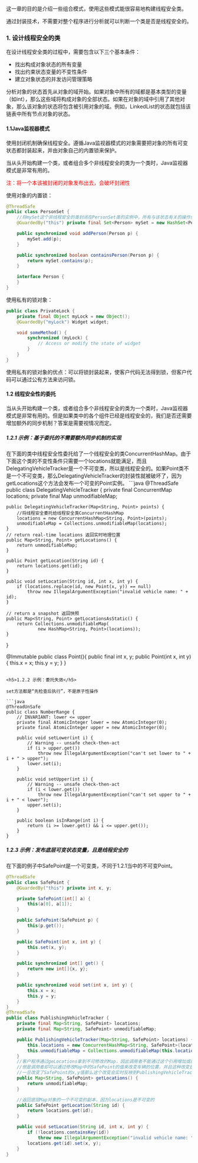 这一章的目的是介绍一些组合模式，使用这些模式能很容易地构建线程安全类。

通过封装技术，不需要对整个程序进行分析就可以判断一个类是否是线程安全的。
<h3>1. 设计线程安全的类</h3>
在设计线程安全类的过程中，需要包含以下三个基本条件：
<ul>
 	<li>找出构成对象状态的所有变量</li>
 	<li>找出约束状态变量的不变性条件</li>
 	<li>建立对象状态的并发访问管理策略</li>
</ul>
分析对象的状态首先从对象的域开始。如果对象中所有的域都是基本类型的变量（如int），那么这些域将构成对象的全部状态。如果在对象的域中引用了其他对象，那么该对象的状态将包含被引用对象的域。例如，LinkedList的状态就包括该链表中所有节点对象的状态。
<h4>1.1Java监视器模式</h4>
使用封闭机制确保线程安全。遵循Java监视器模式的对象需要把对象的所有可变状态都封装起来，并由对象自己的内置锁来保护。

当从头开始构建一个类，或者组合多个非线程安全的类为一个类时，Java监视器模式是非常有用的。

<span style="color: #ff0000;">注：将一个本该被封闭的对象发布出去，会破坏封闭性</span>

使用对象的内置锁：
```java
@ThreadSafe
public class PersonSet {
    //将mySet这个非线程安全的类封闭在PersonSet类的实例中，所有与该状态有关的操作使用synchronized加锁
    @GuardedBy("this") private final Set<Person> mySet = new HashSet<Person>();

    public synchronized void addPerson(Person p) {
        mySet.add(p);
    }

    public synchronized boolean containsPerson(Person p) {
        return mySet.contains(p);
    }

    interface Person {
    }
}
```
使用私有的锁对象：
```java
public class PrivateLock {
    private final Object myLock = new Object();
    @GuardedBy("myLock") Widget widget;

    void someMethod() {
        synchronized (myLock) {
            // Access or modify the state of widget
        }
    }
}
```
使用私有的锁对象的优点：可以将锁封装起来，使客户代码无法得到锁，但客户代码可以通过公有方法来访问锁。
<h4>1.2 线程安全性的委托</h4>
当从头开始构建一个类，或者组合多个非线程安全的类为一个类时，Java监视器模式是非常有用的。但是如果类中的各个组件已经是线程安全的，我们是否还需要增加额外的同步机制？答案是需要视情况而定。
<h5>1.2.1 示例：基于委托的不需要额外同步机制的实现</h5>
在下面的类中线程安全性委托给了一个线程安全的类ConcurrentHashMap。由于下面这个类的不变性条件只需要一个locations就能满足，而且DelegatingVehicleTracker是一个不可变类，所以是线程安全的。如果Point类不是一个不可变类，那么DelegatingVehicleTracker的封装性就被破坏了，因为getLocations这个方法会发布一个可变的Point实例。
```java
@ThreadSafe
public class DelegatingVehicleTracker {
    private final ConcurrentMap<String, Point> locations;
    private final Map<String, Point> unmodifiableMap;

    public DelegatingVehicleTracker(Map<String, Point> points) {
        //将线程安全委托给线程安全类ConcurrentHashMap
        locations = new ConcurrentHashMap<String, Point>(points);
        unmodifiableMap = Collections.unmodifiableMap(locations);
    }
    // return real-time locations 返回实时地理位置
    public Map<String, Point> getLocations() {
        return unmodifiableMap;
    }

    public Point getLocation(String id) {
        return locations.get(id);
    }

    public void setLocation(String id, int x, int y) {
        if (locations.replace(id, new Point(x, y)) == null)
            throw new IllegalArgumentException("invalid vehicle name: " + id);
    }

    // return a snapshot 返回快照
    public Map<String, Point> getLocationsAsStatic() {
        return Collections.unmodifiableMap(
                new HashMap<String, Point>(locations));
    }
}

@Immutable
public class Point(){
    public final int x, y;
    public Point(int x, int y){
        this.x = x;
        this.y = y;
    }
}
```

<h5>1.2.2 示例：委托失效</h5>

set方法都是“先检查后执行”，不是原子性操作

```java
@ThreadUnSafe
public class NumberRange {
    // INVARIANT: lower <= upper
    private final AtomicInteger lower = new AtomicInteger(0);
    private final AtomicInteger upper = new AtomicInteger(0);

    public void setLower(int i) {
        // Warning -- unsafe check-then-act
        if (i > upper.get())
            throw new IllegalArgumentException("can't set lower to " + i + " > upper");
        lower.set(i);
    }

    public void setUpper(int i) {
        // Warning -- unsafe check-then-act
        if (i < lower.get())
            throw new IllegalArgumentException("can't set upper to " + i + " < lower");
        upper.set(i);
    }

    public boolean isInRange(int i) {
        return (i >= lower.get() && i <= upper.get());
    }
}
```

<h5>1.2.3 示例：发布底层可变状态变量，且是线程安全的</h5>
在下面的例子中SafePoint是一个可变类，不同于1.2.1当中的不可变Point。

```java
@ThreadSafe
public class SafePoint {
    @GuardedBy("this") private int x, y;

    private SafePoint(int[] a) {
        this(a[0], a[1]);
    }

    public SafePoint(SafePoint p) {
        this(p.get());
    }

    public SafePoint(int x, int y) {
        this.set(x, y);
    }

    public synchronized int[] get() {
        return new int[]{x, y};
    }

    public synchronized void set(int x, int y) {
        this.x = x;
        this.y = y;
    }
}
@ThreadSafe
public class PublishingVehicleTracker {
    private final Map<String, SafePoint> locations;
    private final Map<String, SafePoint> unmodifiableMap;

    public PublishingVehicleTracker(Map<String, SafePoint> locations) {
        this.locations = new ConcurrentHashMap<String, SafePoint>(locations);
        this.unmodifiableMap = Collections.unmodifiableMap(this.locations);
    }
    //客户程序通过geLocations拿到不可修改的Map，因此调用者不能通过这个引用增加或删除车辆
    //但是调用者却可以通过修改Map中的SafePoint的值来改变车辆的位置，并且这种改变是实时的
    //一旦改变了SafePoint的x,y值那么这个改变会实时反映到PublishingVehicleTracker的实例中
    public Map<String, SafePoint> getLocations() {
        return unmodifiableMap;
    }

    //返回底层Map对象的一个不可变的副本，因为locations是不可变的
    public SafePoint getLocation(String id) {
        return locations.get(id);
    }

    public void setLocation(String id, int x, int y) {
        if (!locations.containsKey(id))
            throw new IllegalArgumentException("invalid vehicle name: " + id);
        locations.get(id).set(x, y);
    }
}
```